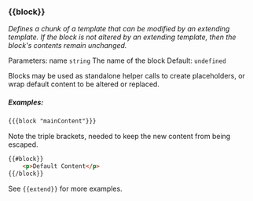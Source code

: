 ### \{{block}}
_Defines a chunk of a template that can be modified by an extending template.  If the block is not altered by an extending template, then the block's contents remain unchanged._

Parameters: name `string` The name of the block
Default: `undefined`

Blocks may be used as standalone helper calls to create placeholders, or wrap default content to be altered or replaced.

##### Examples:

```html
{{{block "mainContent"}}}
```

Note the triple brackets, needed to keep the new content from being escaped.

```html
{{#block}}
    <p>Default Content</p>
{{/block}}
```

See `{{extend}}` for more examples.

